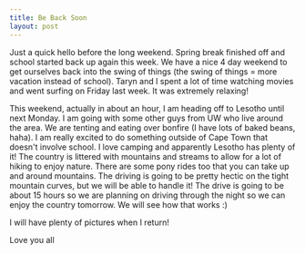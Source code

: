 ```yaml
---
title: Be Back Soon
layout: post
---
```


Just a quick hello before the long weekend. Spring break finished off and school started back up again this week. We have a nice 4 day weekend to get ourselves back into the swing of things (the swing of things = more vacation instead of school). Taryn and I spent a lot of time watching movies and went surfing on Friday last week. It was extremely relaxing! 

This weekend, actually in about an hour, I am heading off to Lesotho until next Monday. I am going with some other guys from UW who live around the area. We are tenting and eating over bonfire (I have lots of baked beans, haha). I am really excited to do something outside of Cape Town that doesn't involve school. I love camping and apparently Lesotho has plenty of it! The country is littered with mountains and streams to allow for a lot of hiking to enjoy nature. There are some pony rides too that you can take up and around mountains. The driving is going to be pretty hectic on the tight mountain curves, but we will be able to handle it! The drive is going to be about 15 hours so we are planning on driving through the night so we can enjoy the country tomorrow. We will see how that works :) 

I will have plenty of pictures when I return! 

Love you all